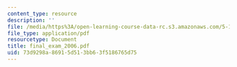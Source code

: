 ```yaml
---
content_type: resource
description: ''
file: /media/https%3A/open-learning-course-data-rc.s3.amazonaws.com/5-13-organic-chemistry-ii-fall-2006/73d9298a86915d513bb63f5186765d75_final_exam_2006.pdf
file_type: application/pdf
resourcetype: Document
title: final_exam_2006.pdf
uid: 73d9298a-8691-5d51-3bb6-3f5186765d75
---
```

